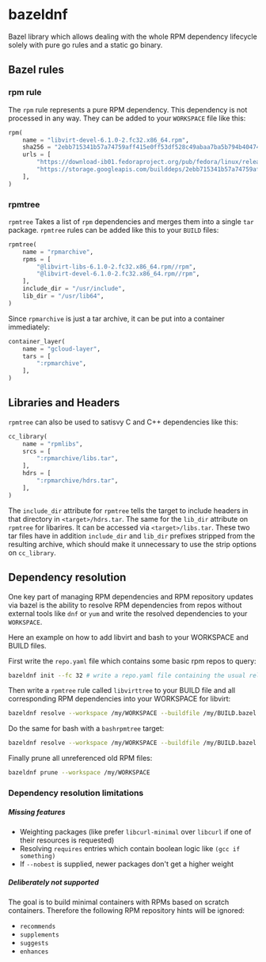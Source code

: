 # bazeldnf

Bazel library which allows dealing with the whole RPM dependency lifecycle
solely with pure go rules and a static go binary.

## Bazel rules

### rpm rule

The `rpm` rule represents a pure RPM dependency. This dependency is not
processed in any way.  They can be added to your `WORKSPACE` file like this:

```python
rpm(
    name = "libvirt-devel-6.1.0-2.fc32.x86_64.rpm",
    sha256 = "2ebb715341b57a74759aff415e0ff53df528c49abaa7ba5b794b4047461fa8d6",
    urls = [
        "https://download-ib01.fedoraproject.org/pub/fedora/linux/releases/32/Everything/x86_64/os/Packages/l/libvirt-devel-6.1.0-2.fc32.x86_64.rpm",
        "https://storage.googleapis.com/builddeps/2ebb715341b57a74759aff415e0ff53df528c49abaa7ba5b794b4047461fa8d6",
    ],
)
```

### rpmtree

`rpmtree` Takes a list of `rpm` dependencies and merges them into a single
`tar` package.  `rpmtree` rules can be added like this to your `BUILD` files:

```python
rpmtree(
    name = "rpmarchive",
    rpms = [
        "@libvirt-libs-6.1.0-2.fc32.x86_64.rpm//rpm",
        "@libvirt-devel-6.1.0-2.fc32.x86_64.rpm//rpm",
    ],
    include_dir = "/usr/include",
    lib_dir = "/usr/lib64",
)
```

Since `rpmarchive` is just a tar archive, it can be put into a container
immediately:

```python
container_layer(
    name = "gcloud-layer",
    tars = [
        ":rpmarchive",
    ],
)
```

## Libraries and Headers

`rpmtree` can also be used to satisvy C and C++ dependencies like this:

```python
cc_library(
    name = "rpmlibs",
    srcs = [
        ":rpmarchive/libs.tar",
    ],
    hdrs = [
        ":rpmarchive/hdrs.tar",
    ],
)
```

The `include_dir` attribute for `rpmtree` tells the target to include headers
in that directory in `<target>/hdrs.tar`.  The same for the `lib_dir` attribute
on `rpmtree` for libarires. It can be accessed via `<target>/libs.tar`.  These
two tar files have in addition `include_dir` and `lib_dir` prefixes stripped
from the resulting archive, which should make it unnecessary to use the strip
options on `cc_library`.

## Dependency resolution

One key part of managing RPM dependencies and RPM repository updates via bazel
is the ability to resolve RPM dependencies from repos without external tools
like `dnf` or `yum` and write the resolved dependencies to your `WORKSPACE`.

Here an example on how to add libvirt and bash to your WORKSPACE and BUILD
files.

First write the `repo.yaml` file which contains some basic rpm repos to query:

```bash
bazeldnf init --fc 32 # write a repo.yaml file containing the usual release and update repos for fc32
```

Then write a `rpmtree` rule called `libvirttree` to your BUILD file and all
corresponding RPM dependencies into your WORKSPACE for libvirt:
```bash
bazeldnf resolve --workspace /my/WORKSPACE --buildfile /my/BUILD.bazel --rpmtree libvirttree libvirt
```

Do the same for bash with a `bashrpmtree` target:

```bash
bazeldnf resolve --workspace /my/WORKSPACE --buildfile /my/BUILD.bazel --rpmtree bashtree bash
```

Finally prune all unreferenced old RPM files:

```bash
bazeldnf prune --workspace /my/WORKSPACE
```

### Dependency resolution limitations

##### Missing features

 * Weighting packages (like prefer `libcurl-minimal` over `libcurl` if one of
   their resources is requested)
 * Resolving `requires` entries which contain boolean logic like `(gcc if something)`
 * If `--nobest` is supplied, newer packages don't get a higher weight

##### Deliberately not supported

The goal is to build minimal containers with RPMs based on scratch containers.
Therefore the following RPM repository hints will be ignored:

 * `recommends`
 * `supplements`
 * `suggests`
 * `enhances`
